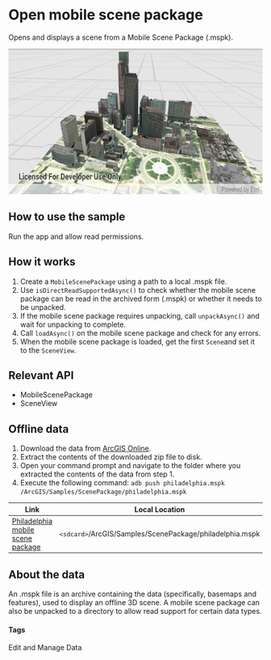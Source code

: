 # Open mobile scene package

Opens and displays a scene from a Mobile Scene Package (.mspk).

![Open Mobile Scene Package App](open-mobile-scene-package.png)

## How to use the sample

Run the app and allow read permissions.

## How it works

1. Create a `MobileScenePackage` using a path to a local .mspk file.
1. Use `isDirectReadSupportedAsync()` to check whether the mobile scene package can be read in the archived form (.mspk) or whether it needs to be unpacked.
1. If the mobile scene package requires unpacking, call `unpackAsync()` and wait for unpacking to complete.
1. Call `loadAsync()` on the mobile scene package and check for any errors.
1. When the mobile scene package is loaded, get the first `Scene`and set it to the `SceneView`.

## Relevant API

* MobileScenePackage
* SceneView

## Offline data
1. Download the data from [ArcGIS Online](https://www.arcgis.com/home/item.html?id=7dd2f97bb007466ea939160d0de96a9d).
1. Extract the contents of the downloaded zip file to disk.
1. Open your command prompt and navigate to the folder where you extracted the contents of the data from step 1.
1. Execute the following command:
`adb push philadelphia.mspk /ArcGIS/Samples/ScenePackage/philadelphia.mspk`

Link | Local Location
---------|-------|
|[Philadelphia mobile scene package](https://www.arcgis.com/home/item.html?id=7dd2f97bb007466ea939160d0de96a9d)| `<sdcard>`/ArcGIS/Samples/ScenePackage/philadelphia.mspk|

## About the data

An .mspk file is an archive containing the data (specifically, basemaps and features), used to display an offline 3D scene. A mobile scene package can also be unpacked to a directory to allow read support for certain data types.

#### Tags
Edit and Manage Data
